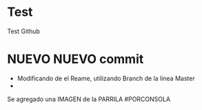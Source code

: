 # Test
Test Github

# NUEVO NUEVO commit
- Modificando de el Reame, utilizando Branch de la linea Master
- 
Se agregado una IMAGEN de la PARRILA
#PORCONSOLA

